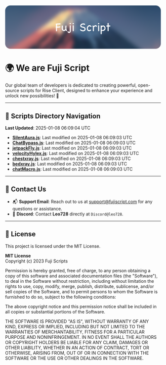![Banner](.github/b.webp)

# 🌍 **We are Fuji Script**

Our global team of developers is dedicated to creating powerful, open-source scripts for Rise Client, designed to enhance your experience and unlock new possibilities! 🌟

---
<!-- SCRIPTS_NAVIGATION_START -->
## 📂 **Scripts Directory Navigation**

**Last Updated**: 2025-01-08 06:09:04 UTC

- **[SilentAura.js](scripts/SilentAura.js)**: Last modified on 2025-01-08 06:09:03 UTC
- **[ChatBypass.js](scripts/ChatBypass.js)**: Last modified on 2025-01-08 06:09:03 UTC
- **[jetpackFly.js](scripts/jetpackFly.js)**: Last modified on 2025-01-08 06:09:03 UTC
- **[velocityHylex.js](scripts/velocityHylex.js)**: Last modified on 2025-01-08 06:09:03 UTC
- **[chestxray.js](scripts/chestxray.js)**: Last modified on 2025-01-08 06:09:03 UTC
- **[bedxray.js](scripts/bedxray.js)**: Last modified on 2025-01-08 06:09:03 UTC
- **[chatMacro.js](scripts/chatMacro.js)**: Last modified on 2025-01-08 06:09:03 UTC

<!-- SCRIPTS_NAVIGATION_END -->

---

## 💬 **Contact Us**  
- 📬 **Support Email**: Reach out to us at [support@fujiscript.com](mailto:support@fujiscript.com) for any questions or assistance.  
- 💬 **Discord**: Contact **Leo728** directly at `Discord@leo728`.

---

## 📜 **License**

This project is licensed under the MIT License.  

**MIT License**  
Copyright (c) 2023 Fuji Scripts  

Permission is hereby granted, free of charge, to any person obtaining a copy of this software and associated documentation files (the "Software"), to deal in the Software without restriction, including without limitation the rights to use, copy, modify, merge, publish, distribute, sublicense, and/or sell copies of the Software, and to permit persons to whom the Software is furnished to do so, subject to the following conditions:  

The above copyright notice and this permission notice shall be included in all copies or substantial portions of the Software.  

THE SOFTWARE IS PROVIDED "AS IS", WITHOUT WARRANTY OF ANY KIND, EXPRESS OR IMPLIED, INCLUDING BUT NOT LIMITED TO THE WARRANTIES OF MERCHANTABILITY, FITNESS FOR A PARTICULAR PURPOSE AND NONINFRINGEMENT. IN NO EVENT SHALL THE AUTHORS OR COPYRIGHT HOLDERS BE LIABLE FOR ANY CLAIM, DAMAGES OR OTHER LIABILITY, WHETHER IN AN ACTION OF CONTRACT, TORT OR OTHERWISE, ARISING FROM, OUT OF OR IN CONNECTION WITH THE SOFTWARE OR THE USE OR OTHER DEALINGS IN THE SOFTWARE.  
